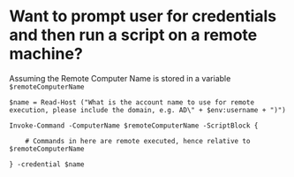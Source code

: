 # Want to prompt user for credentials and then run a script on a remote machine?


Assuming the Remote Computer Name is stored in a variable `$remoteComputerName`


    $name = Read-Host ("What is the account name to use for remote execution, please include the domain, e.g. AD\" + $env:username + ")")

    Invoke-Command -ComputerName $remoteComputerName -ScriptBlock { 

        # Commands in here are remote executed, hence relative to $remoteComputerName

    } -credential $name



    
